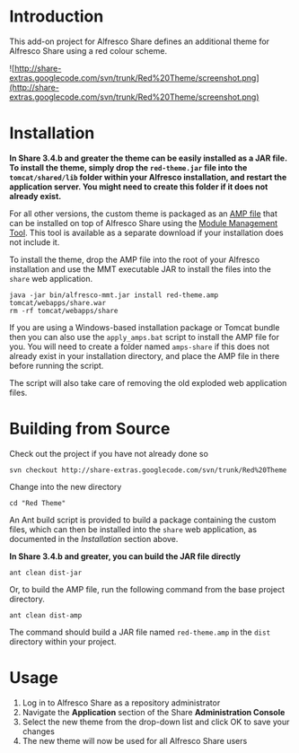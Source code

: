 # Introduction #

This add-on project for Alfresco Share defines an additional theme for Alfresco Share using a red colour scheme.

![http://share-extras.googlecode.com/svn/trunk/Red%20Theme/screenshot.png](http://share-extras.googlecode.com/svn/trunk/Red%20Theme/screenshot.png)

# Installation #

**In Share 3.4.b and greater the theme can be easily installed as a JAR file. To install the theme, simply drop the `red-theme.jar` file into the `tomcat/shared/lib` folder within your Alfresco installation, and restart the application server. You might need to create this folder if it does not already exist.**

For all other versions, the custom theme is packaged as an [AMP file](http://wiki.alfresco.com/wiki/AMP_Files) that can be installed on top of Alfresco Share using the [Module Management Tool](http://wiki.alfresco.com/wiki/Module_Management_Tool). This tool is available as a separate download if your installation does not include it.

To install the theme, drop the AMP file into the root of your Alfresco installation and use the MMT executable JAR to install the files into the `share` web application.

```
java -jar bin/alfresco-mmt.jar install red-theme.amp tomcat/webapps/share.war
rm -rf tomcat/webapps/share
```

If you are using a Windows-based installation package or Tomcat bundle then you can also use the `apply_amps.bat` script to install the AMP file for you. You will need to create a folder named `amps-share` if this does not already exist in your installation directory, and place the AMP file in there before running the script.

The script will also take care of removing the old exploded web application files.

# Building from Source #

Check out the project if you have not already done so

```
svn checkout http://share-extras.googlecode.com/svn/trunk/Red%20Theme
```

Change into the new directory

```
cd "Red Theme"
```

An Ant build script is provided to build a package containing the custom files, which can then be installed into the `share` web application, as documented in the _Installation_ section above.

**In Share 3.4.b and greater, you can build the JAR file directly**

```
ant clean dist-jar
```

Or, to build the AMP file, run the following command from the base project directory.

```
ant clean dist-amp
```

The command should build a JAR file named `red-theme.amp` in the `dist` directory within your project.

# Usage #

  1. Log in to Alfresco Share as a repository administrator
  1. Navigate the **Application** section of the Share **Administration Console**
  1. Select the new theme from the drop-down list and click OK to save your changes
  1. The new theme will now be used for all Alfresco Share users